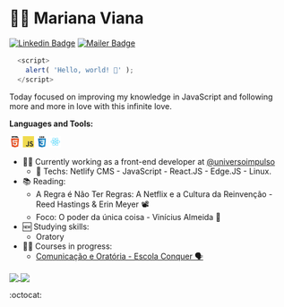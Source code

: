 # :woman_technologist: Mariana Viana

[![Linkedin Badge](https://img.shields.io/badge/-Mariana%20Viana-6633cc?style=flat-square&logo=Linkedin&logoColor=white&link=https://www.linkedin.com/in/marianaviana/)](https://www.linkedin.com/in/marianaviana/)
[![Mailer Badge](https://img.shields.io/badge/-contato@mariviana.com.br-6633cc?style=flat-square&logo=Minutemailer&logoColor=white&link=mailto:contato@mariviana.com.br)](mailto:contato@mariviana.com.br)

```javascript
  <script>
    alert( 'Hello, world! 👋' );
  </script>
 ```

Today focused on improving my knowledge in JavaScript and following more and more in love with this infinite love.

**Languages and Tools:**  

<code><img height="20" src="https://raw.githubusercontent.com/github/explore/80688e429a7d4ef2fca1e82350fe8e3517d3494d/topics/html/html.png"></code>
<code><img height="20" src="https://raw.githubusercontent.com/github/explore/80688e429a7d4ef2fca1e82350fe8e3517d3494d/topics/javascript/javascript.png"></code>
<code><img height="20" src="https://raw.githubusercontent.com/github/explore/80688e429a7d4ef2fca1e82350fe8e3517d3494d/topics/css/css.png"></code>
<code><img height="20" src="https://raw.githubusercontent.com/github/explore/80688e429a7d4ef2fca1e82350fe8e3517d3494d/topics/react/react.png"></code>  

- :woman_office_worker: Currently working as a front-end developer at [@universoimpulso](https://github.com/universoimpulso) 
  - :blue_heart: Techs: Netlify CMS - JavaScript - React.JS - Edge.JS - Linux.
- :books: Reading: 
  - A Regra é Não Ter Regras: A Netflix e a Cultura da Reinvenção - Reed Hastings & Erin Meyer :film_projector:
  - Foco: O poder da única coisa -  Vinícius Almeida :dart:
- :new: Studying skills:
  - Oratory
- :woman_student: Courses in progress:
  - [Comunicação e Oratória - Escola Conquer :speaking_head:](https://escolaconquer.com.br/)
<p align="justify">
  <a href="https://github.com/anuraghazra/github-readme-stats">
  <img align="center" src="https://github-readme-stats.vercel.app/api?username=marianaviana&show_icons=true&count_private=true&theme=tokyonight&hide=issues" />
</a>
  <a href="https://github.com/anuraghazra/github-readme-stats">
  <img align="center" src="https://github-readme-stats.vercel.app/api/top-langs/?username=marianaviana&layout=compact&theme=tokyonight" />
</a>
</p>
<!--> :octocat: 
